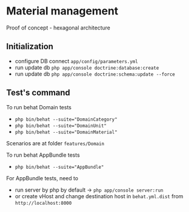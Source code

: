 Material management
=======

Proof of concept - hexagonal architecture

## Initialization

- configure DB connect ``app/config/parameters.yml``
- run update db ``php app/console doctrine:database:create``
- run update db ``php app/console doctrine:schema:update --force``

## Test's command

To run behat Domain tests

- ``php bin/behat --suite="DomainCategory"``
- ``php bin/behat --suite="DomainUnit"``
- ``php bin/behat --suite="DomainMaterial"``

Scenarios are at folder ``features/Domain``


To run behat AppBundle tests

- ``php bin/behat --suite="AppBundle"``

For AppBundle tests, need to
- run server by php by default -> ``php app/console server:run``
- or create vHost and change destination host in ``behat.yml.dist`` from ``http://localhost:8000``




